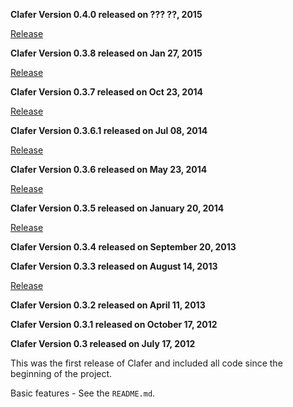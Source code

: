 **Clafer Version 0.4.0 released on ??? ??, 2015**

[Release](https://github.com/gsdlab/clafer/pull/??)

**Clafer Version 0.3.8 released on Jan 27, 2015**

[Release](https://github.com/gsdlab/clafer/pull/60)

**Clafer Version 0.3.7 released on Oct 23, 2014**

[Release](https://github.com/gsdlab/clafer/pull/53)

**Clafer Version 0.3.6.1 released on Jul 08, 2014**

[Release](https://github.com/gsdlab/clafer/pull/50)

**Clafer Version 0.3.6 released on May 23, 2014**

[Release](https://github.com/gsdlab/clafer/pull/48)

**Clafer Version 0.3.5 released on January 20, 2014**

[Release](https://github.com/gsdlab/clafer/pull/44)

**Clafer Version 0.3.4 released on September 20, 2013**

**Clafer Version 0.3.3 released on August 14, 2013**

[Release](https://github.com/gsdlab/clafer/pull/35)

**Clafer Version 0.3.2 released on April 11, 2013**

**Clafer Version 0.3.1 released on October 17, 2012**

**Clafer Version 0.3 released on July 17, 2012**

This was the first release of Clafer and included all code since the beginning of the project.

Basic features - See the `README.md`.





